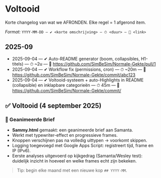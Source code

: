 # Voltooid

Korte changelog van wat we AFRONDEN. Elke regel = 1 afgerond item.

_Format:_ `YYYY-MM-DD — ✔ <korte omschrijving> — ⏱ <duur> — 🔗 <link>`

## 2025-09
- 2025-09-04 — ✔ Auto-README generator (boom, collapsibles, H1-titels) — ⏱ ~2u — 🔗 https://github.com/SimBeSim/Normale-Gekte/pull/1
- 2025-09-04 — ✔ Workflow fix (permissions, cron) — ⏱ ~20m — 🔗 https://github.com/SimBeSim/Normale-Gekte/commit/abc123
- 2025-09-04 — ✔ Voltooid-systeem + auto-Highlights in README (collapsible) en inklapbare categorieën — ⏱ 45m — 🔗 https://github.com/SimBeSim/Normale-Gekte/commit/<SHA>
## ✅ Voltooid (4 september 2025)

### 📜 Geanimeerde Brief
- **Sammy.html** gemaakt: een geanimeerde brief aan Samanta.
- Werkt met typewriter-effect en progressieve frames.
- Knoppen verschijnen pas na volledig uittypen → voorkomt skippen.
- Logging toegevoegd met Google Apps Script: registreert tijd, frame en IP (IPv6).
- Eerste analyses uitgevoerd op kijkgedrag (Samanta/Wesley test): duidelijk inzicht in hoeveel en welke frames echt zijn bekeken.
> Tip: begin elke maand met een nieuwe kop `## YYYY-MM`.
